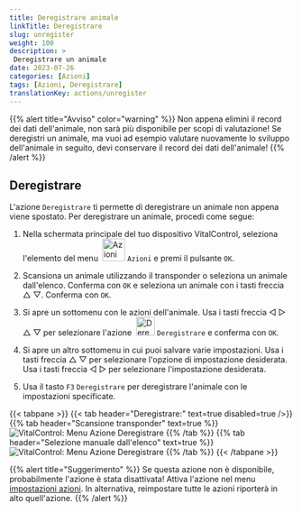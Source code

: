 ```yaml
---
title: Deregistrare animale
linkTitle: Deregistrare
slug: unregister
weight: 100
description: >
 Deregistrare un animale
date: 2023-07-26
categories: [Azioni]
tags: [Azioni, Deregistrare]
translationKey: actions/unregister
---
```

{{% alert title="Avviso" color="warning" %}}
Non appena elimini il record dei dati dell'animale, non sarà più disponibile per scopi di valutazione! Se deregistri un animale, ma vuoi ad esempio valutare nuovamente lo sviluppo dell'animale in seguito, devi conservare il record dei dati dell'animale!
{{% /alert %}}

## Deregistrare

L'azione `Deregistrare` ti permette di deregistrare un animale non appena viene spostato. Per deregistrare un animale, procedi come segue:

1. Nella schermata principale del tuo dispositivo VitalControl, seleziona l'elemento del menu &nbsp;<img src="/icons/actions.svg" width="40" align="bottom" alt="Azioni" /> `Azioni` e premi il pulsante `OK`.

2. Scansiona un animale utilizzando il transponder o seleziona un animale dall'elenco. Conferma con `OK` e seleziona un animale con i tasti freccia △ ▽. Conferma con `OK`.

3. Si apre un sottomenu con le azioni dell'animale. Usa i tasti freccia ◁ ▷ △ ▽ per selezionare l'azione &nbsp;<img src="/icons/actions/unregister.svg" width="33" align="bottom" alt="Deregistrare" /> `Deregistrare` e conferma con `OK`.

4. Si apre un altro sottomenu in cui puoi salvare varie impostazioni. Usa i tasti freccia △ ▽ per selezionare l'opzione di impostazione desiderata. Usa i tasti freccia ◁ ▷ per selezionare l'impostazione desiderata.

5. Usa il tasto `F3` `Deregistrare` per deregistrare l'animale con le impostazioni specificate.

{{< tabpane >}}
{{< tab header="Deregistrare:" text=true disabled=true />}}
{{% tab header="Scansione transponder" text=true %}}
![VitalControl: Menu Azione Deregistrare](../images/unregister-scan.png "Deregistrare un animale")
{{% /tab %}}
{{% tab header="Selezione manuale dall'elenco" text=true %}}
![VitalControl: Menu Azione Deregistrare](../images/unregister.png "Deregistrare un animale")
{{% /tab %}}
{{< /tabpane >}}

{{% alert title="Suggerimento" %}}
Se questa azione non è disponibile, probabilmente l'azione è stata disattivata! Attiva l'azione nel menu [impostazioni azioni](../settings/). In alternativa, reimpostare tutte le azioni riporterà in alto quell'azione.
{{% /alert %}}


